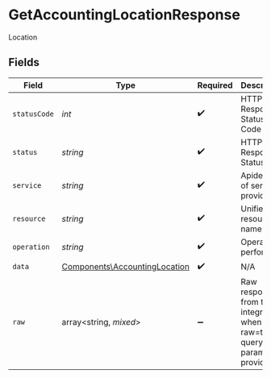 # GetAccountingLocationResponse

Location


## Fields

| Field                                                                          | Type                                                                           | Required                                                                       | Description                                                                    | Example                                                                        |
| ------------------------------------------------------------------------------ | ------------------------------------------------------------------------------ | ------------------------------------------------------------------------------ | ------------------------------------------------------------------------------ | ------------------------------------------------------------------------------ |
| `statusCode`                                                                   | *int*                                                                          | :heavy_check_mark:                                                             | HTTP Response Status Code                                                      | 200                                                                            |
| `status`                                                                       | *string*                                                                       | :heavy_check_mark:                                                             | HTTP Response Status                                                           | OK                                                                             |
| `service`                                                                      | *string*                                                                       | :heavy_check_mark:                                                             | Apideck ID of service provider                                                 | xero                                                                           |
| `resource`                                                                     | *string*                                                                       | :heavy_check_mark:                                                             | Unified API resource name                                                      | subsidiaries                                                                   |
| `operation`                                                                    | *string*                                                                       | :heavy_check_mark:                                                             | Operation performed                                                            | one                                                                            |
| `data`                                                                         | [Components\AccountingLocation](../../Models/Components/AccountingLocation.md) | :heavy_check_mark:                                                             | N/A                                                                            |                                                                                |
| `raw`                                                                          | array<string, *mixed*>                                                         | :heavy_minus_sign:                                                             | Raw response from the integration when raw=true query param is provided        |                                                                                |